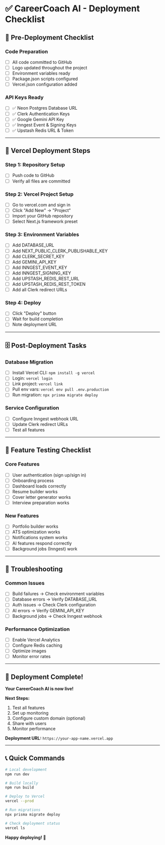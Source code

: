 # ✅ CareerCoach AI - Deployment Checklist

## 🚀 **Pre-Deployment Checklist**

### **Code Preparation**
- [ ] All code committed to GitHub
- [ ] Logo updated throughout the project
- [ ] Environment variables ready
- [ ] Package.json scripts configured
- [ ] Vercel.json configuration added

### **API Keys Ready**
- [ ] ✅ Neon Postgres Database URL
- [ ] ✅ Clerk Authentication Keys
- [ ] ✅ Google Gemini API Key
- [ ] ✅ Inngest Event & Signing Keys
- [ ] ✅ Upstash Redis URL & Token

---

## 🎯 **Vercel Deployment Steps**

### **Step 1: Repository Setup**
- [ ] Push code to GitHub
- [ ] Verify all files are committed

### **Step 2: Vercel Project Setup**
- [ ] Go to vercel.com and sign in
- [ ] Click "Add New" → "Project"
- [ ] Import your GitHub repository
- [ ] Select Next.js framework preset

### **Step 3: Environment Variables**
- [ ] Add DATABASE_URL
- [ ] Add NEXT_PUBLIC_CLERK_PUBLISHABLE_KEY
- [ ] Add CLERK_SECRET_KEY
- [ ] Add GEMINI_API_KEY
- [ ] Add INNGEST_EVENT_KEY
- [ ] Add INNGEST_SIGNING_KEY
- [ ] Add UPSTASH_REDIS_REST_URL
- [ ] Add UPSTASH_REDIS_REST_TOKEN
- [ ] Add all Clerk redirect URLs

### **Step 4: Deploy**
- [ ] Click "Deploy" button
- [ ] Wait for build completion
- [ ] Note deployment URL

---

## 🗄️ **Post-Deployment Tasks**

### **Database Migration**
- [ ] Install Vercel CLI: `npm install -g vercel`
- [ ] Login: `vercel login`
- [ ] Link project: `vercel link`
- [ ] Pull env vars: `vercel env pull .env.production`
- [ ] Run migration: `npx prisma migrate deploy`

### **Service Configuration**
- [ ] Configure Inngest webhook URL
- [ ] Update Clerk redirect URLs
- [ ] Test all features

---

## 🧪 **Feature Testing Checklist**

### **Core Features**
- [ ] User authentication (sign up/sign in)
- [ ] Onboarding process
- [ ] Dashboard loads correctly
- [ ] Resume builder works
- [ ] Cover letter generator works
- [ ] Interview preparation works

### **New Features**
- [ ] Portfolio builder works
- [ ] ATS optimization works
- [ ] Notifications system works
- [ ] AI features respond correctly
- [ ] Background jobs (Inngest) work

---

## 🔧 **Troubleshooting**

### **Common Issues**
- [ ] Build failures → Check environment variables
- [ ] Database errors → Verify DATABASE_URL
- [ ] Auth issues → Check Clerk configuration
- [ ] AI errors → Verify GEMINI_API_KEY
- [ ] Background jobs → Check Inngest webhook

### **Performance Optimization**
- [ ] Enable Vercel Analytics
- [ ] Configure Redis caching
- [ ] Optimize images
- [ ] Monitor error rates

---

## 🎉 **Deployment Complete!**

**Your CareerCoach AI is now live!**

**Next Steps:**
1. Test all features
2. Set up monitoring
3. Configure custom domain (optional)
4. Share with users
5. Monitor performance

**Deployment URL:** `https://your-app-name.vercel.app`

---

## 📞 **Quick Commands**

```bash
# Local development
npm run dev

# Build locally
npm run build

# Deploy to Vercel
vercel --prod

# Run migrations
npx prisma migrate deploy

# Check deployment status
vercel ls
```

**Happy deploying! 🚀**
